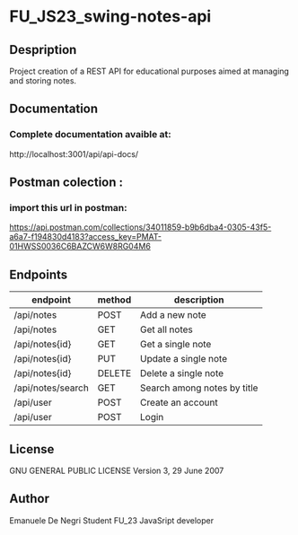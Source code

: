 # FU_JS23_swing-notes-api

## Despription

Project creation of a REST API for educational purposes aimed at managing and storing notes.

## Documentation

### Complete documentation avaible at:

http://localhost:3001/api/api-docs/

## Postman colection : 

### import this url in postman: 
https://api.postman.com/collections/34011859-b9b6dba4-0305-43f5-a6a7-f194830d4183?access_key=PMAT-01HWSS0036C6BAZCW6W8RG04M6

## Endpoints

| endpoint          | method | description                 |
| ----------------- | ------ | --------------------------- |
| /api/notes        | POST   | Add a new note              |
| /api/notes        | GET    | Get all notes               |
| /api/notes{id}    | GET    | Get a single note           |
| /api/notes{id}    | PUT    | Update a single note        |
| /api/notes{id}    | DELETE | Delete a single note        |
| /api/notes/search | GET    | Search among notes by title |
| /api/user         | POST   | Create an account           |
| /api/user         | POST   | Login                       |

## License

GNU GENERAL PUBLIC LICENSE
Version 3, 29 June 2007

## Author

Emanuele De Negri
Student FU_23
JavaSript developer
